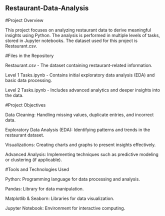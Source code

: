 ## Restaurant-Data-Analysis

#Project Overview

This project focuses on analyzing restaurant data to derive meaningful insights using Python. The analysis is performed in multiple levels of tasks, stored in Jupyter notebooks. The dataset used for this project is Restaurant.csv.

#Files in the Repository

Restaurant.csv - The dataset containing restaurant-related information.

Level 1 Tasks.ipynb - Contains initial exploratory data analysis (EDA) and basic data processing.

Level 2 Tasks.ipynb - Includes advanced analytics and deeper insights into the data.

#Project Objectives

Data Cleaning: Handling missing values, duplicate entries, and incorrect data.

Exploratory Data Analysis (EDA): Identifying patterns and trends in the restaurant dataset.

Visualizations: Creating charts and graphs to present insights effectively.

Advanced Analysis: Implementing techniques such as predictive modeling or clustering (if applicable).

#Tools and Technologies Used

Python: Programming language for data processing and analysis.

Pandas: Library for data manipulation.

Matplotlib & Seaborn: Libraries for data visualization.

Jupyter Notebook: Environment for interactive computing.
